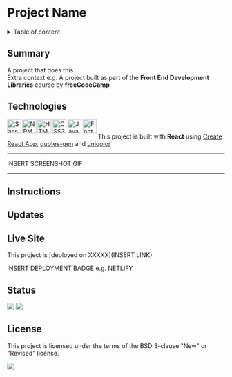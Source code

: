 # Project Name

<details>
<summary>Table of content</summary>
  
## Table of Content
- [Summary](#summary)
- [Technologies](#technologies)
- [Instructions](#instructions)
- [Updates](#updates)
- [Live Site](#live-site)  
- [Status](#status)
- [License](#license)

</details>

## Summary

A project that does this<br>
Extra context e.g. A project built as part of the **Front End Development Libraries** course by **freeCodeCamp**

## Technologies

[
<img align="left" height="32" width="32" alt="Sass" src="https://cdn.jsdelivr.net/npm/simple-icons@v3/icons/react.svg" />
<img align="left" height="32" width="32" alt="NPM" src="https://cdn.jsdelivr.net/npm/simple-icons@v3/icons/npm.svg" />
<img align="left" height="32" width="32" alt="HTML5" src="https://cdn.jsdelivr.net/npm/simple-icons@v3/icons/html5.svg" />
<img align="left" height="32" width="32" alt="CSS3" src="https://cdn.jsdelivr.net/npm/simple-icons@v3/icons/css3.svg" />
<img align="left" height="32" width="32" alt="JavaScript" src="https://cdn.jsdelivr.net/npm/simple-icons@v3/icons/javascript.svg" />
<img align="left" height="32" width="32" alt="Fontawesome" src="https://cdn.jsdelivr.net/npm/simple-icons@v3/icons/fontawesome.svg" />
](https://github.com/MakeItBack/Learning-Tracker)<br>

This project is built with **React** using [Create React App](https://github.com/facebook/create-react-app), [quotes-gen](https://github.com/qxb3/quotes-gen) and [uniqolor](https://github.com/dastoori/uniqolor)

---

INSERT SCREENSHOT GIF

---

## Instructions

## Updates

## Live Site

This project is [deployed on XXXXX](INSERT LINK)

INSERT DEPLOYMENT BADGE e.g. NETLIFY

## Status

<a href="https://GitHub.com/MakeItBack/Random-Quote-Machine/graphs/commit-activity"><img src="https://img.shields.io/badge/Maintained%3F-yes-green.svg"></a>
<a href="https://GitHub.com/MakeItBack/Random-Quote-Machine/commit"><img src="https://img.shields.io/github/last-commit/MakeItBack/Random-Quote-Machine"></a>

## License

This project is licensed under the terms of the BSD 3-clause "New" or "Revised" license.

<a href="https://opensource.org/licenses"><img src="https://img.shields.io/github/license/MakeItBack/Random-Quote-Machine?color=dodgerblue"></a><br>
